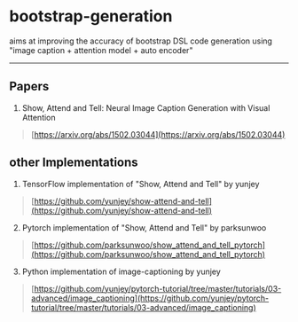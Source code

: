 # bootstrap-generation

aims at improving the accuracy of bootstrap DSL code generation using "image caption + attention model + auto encoder"

---

## Papers

1. Show, Attend and Tell: Neural Image Caption Generation with Visual Attention
> [https://arxiv.org/abs/1502.03044](https://arxiv.org/abs/1502.03044)

## other Implementations

1. TensorFlow implementation of "Show, Attend and Tell" by yunjey
> [https://github.com/yunjey/show-attend-and-tell](https://github.com/yunjey/show-attend-and-tell)

2. Pytorch implementation of "Show, Attend and Tell" by parksunwoo
> [https://github.com/parksunwoo/show_attend_and_tell_pytorch](https://github.com/parksunwoo/show_attend_and_tell_pytorch)

3. Python implementation of image-captioning by yunjey
> [https://github.com/yunjey/pytorch-tutorial/tree/master/tutorials/03-advanced/image_captioning](https://github.com/yunjey/pytorch-tutorial/tree/master/tutorials/03-advanced/image_captioning)
